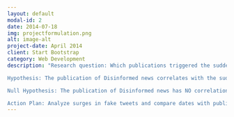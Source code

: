 ```yaml
---
layout: default
modal-id: 2
date: 2014-07-18
img: projectformulation.png
alt: image-alt
project-date: April 2014
client: Start Bootstrap
category: Web Development
description: "Research question: Which publications triggered the sudden surge in mis-/disinformation regarding Leni's alleged association with the CPP-NPA-NDF?

Hypothesis: The publication of Disinformed news correlates with the sudden spike in Mis/Disinformed tweets regarding Leni's alleged allegiance the CPP-NDA-NDF.

Null Hypothesis: The publication of Disinformed news has NO correlation with the sudden spike in Mis/Disinformed tweets regarding Leni's alleged allegiance the CPP-NDA-NDF.

Action Plan: Analyze surges in fake tweets and compare dates with publication of disinformed news"
---
```

